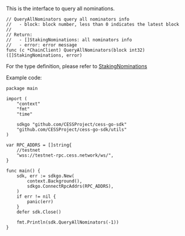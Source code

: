 This is the interface to query all nominations.

```golang
// QueryAllNominators query all nominators info
//   - block: block number, less than 0 indicates the latest block
//
// Return:
//   - []StakingNominations: all nominators info
//   - error: error message
func (c *ChainClient) QueryAllNominators(block int32) ([]StakingNominations, error)
```

For the type definition, please refer to [StakingNominations](../chain_type.md#StakingNominations)

Example code:
```golang
package main

import (
    "context"
    "fmt"
    "time"

    sdkgo "github.com/CESSProject/cess-go-sdk"
    "github.com/CESSProject/cess-go-sdk/utils"
)

var RPC_ADDRS = []string{
    //testnet
    "wss://testnet-rpc.cess.network/ws/",
}

func main() {
    sdk, err := sdkgo.New(
        context.Background(),
        sdkgo.ConnectRpcAddrs(RPC_ADDRS),
    )
    if err != nil {
        panic(err)
    }
    defer sdk.Close()

    fmt.Println(sdk.QueryAllNominators(-1))
}
```
